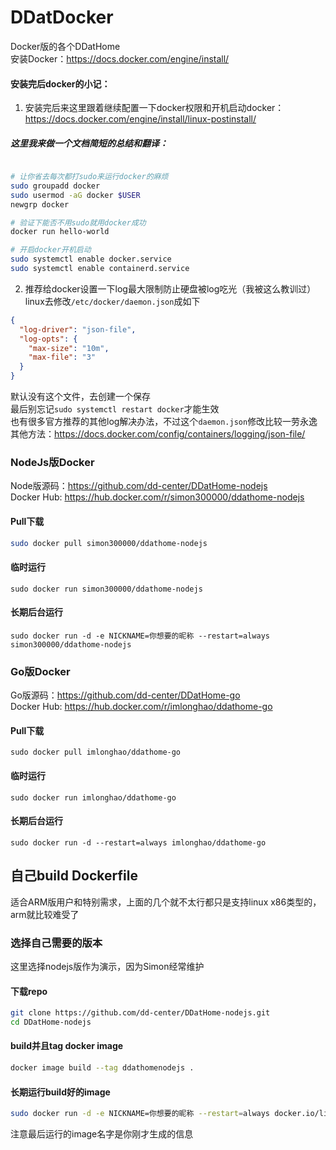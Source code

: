 # DDatDocker
Docker版的各个DDatHome  
安装Docker：https://docs.docker.com/engine/install/  

#### 安装完后docker的小记：  
1. 安装完后来这里跟着继续配置一下docker权限和开机启动docker：https://docs.docker.com/engine/install/linux-postinstall/
##### 这里我来做一个文档简短的总结和翻译：
```bash

# 让你省去每次都打sudo来运行docker的麻烦
sudo groupadd docker
sudo usermod -aG docker $USER
newgrp docker

# 验证下能否不用sudo就用docker成功
docker run hello-world

# 开启docker开机启动
sudo systemctl enable docker.service
sudo systemctl enable containerd.service
```

2. 推荐给docker设置一下log最大限制防止硬盘被log吃光（我被这么教训过）  
linux去修改`/etc/docker/daemon.json`成如下
```json
{
  "log-driver": "json-file",
  "log-opts": {
    "max-size": "10m",
    "max-file": "3" 
  }
}
```
默认没有这个文件，去创建一个保存  
最后别忘记`sudo systemctl restart docker`才能生效  
也有很多官方推荐的其他log解决办法，不过这个`daemon.json`修改比较一劳永逸  
其他方法：https://docs.docker.com/config/containers/logging/json-file/


### NodeJs版Docker
Node版源码：https://github.com/dd-center/DDatHome-nodejs  
Docker Hub: https://hub.docker.com/r/simon300000/ddathome-nodejs  

#### Pull下载
```sh
sudo docker pull simon300000/ddathome-nodejs
```
#### 临时运行
```shell
sudo docker run simon300000/ddathome-nodejs
```
#### 长期后台运行
```shell
sudo docker run -d -e NICKNAME=你想要的昵称 --restart=always simon300000/ddathome-nodejs
```

### Go版Docker
Go版源码：https://github.com/dd-center/DDatHome-go  
Docker Hub: https://hub.docker.com/r/imlonghao/ddathome-go  
#### Pull下载
```
sudo docker pull imlonghao/ddathome-go
```
#### 临时运行
```
sudo docker run imlonghao/ddathome-go
```
#### 长期后台运行
```
sudo docker run -d --restart=always imlonghao/ddathome-go
```

## 自己build Dockerfile
适合ARM版用户和特别需求，上面的几个就不太行都只是支持linux x86类型的，arm就比较难受了  

### 选择自己需要的版本
这里选择nodejs版作为演示，因为Simon经常维护  

#### 下载repo
```sh
git clone https://github.com/dd-center/DDatHome-nodejs.git
cd DDatHome-nodejs
```
#### build并且tag docker image
```sh
docker image build --tag ddathomenodejs .
```
#### 长期运行build好的image
```sh
sudo docker run -d -e NICKNAME=你想要的昵称 --restart=always docker.io/library/ddathomenodejs
```
注意最后运行的image名字是你刚才生成的信息  

